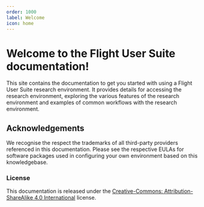 ```yaml
---
order: 1000
label: Welcome
icon: home
---
```


# Welcome to the Flight User Suite documentation!

This site contains the documentation to get you started with using a Flight User Suite research environment. It provides details for accessing the research environment, exploring the various features of the research environment and examples of common workflows with the research environment.

## Acknowledgements

We recognise the respect the trademarks of all third-party providers referenced in this documentation. Please see the respective EULAs for software packages used in configuring your own environment based on this knowledgebase.

### License

This documentation is released under the [Creative-Commons: Attribution-ShareAlike 4.0 International](http://creativecommons.org/licenses/by-sa/4.0/) license.

